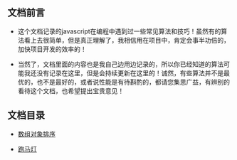 ## 文档前言

* 这个文档记录的javascript在编程中遇到过一些常见算法和技巧！虽然有的算法看上去很简单，但是真正理解了，我相信用在项目中，肯定会事半功倍的，加快项目开发的效率的！

* 当然了，文档里面的内容也是我自己边用边记录的，所以你已经知道的算法可能我还没有记录在这里，但是会持续更新在这里的！诚然，有些算法并不是最优的，也不是最好的，或者说性能是有待斟酌的，都请您集思广益，有辨别的看待这个文档，也希望提出宝贵意见！

## 文档目录

* [数组对象排序](https://github.com/woai30231/jsCommonArithmetic/tree/master/project1)

* [跑马灯](https://github.com/woai30231/jsCommonArithmetic/tree/master/pmd)